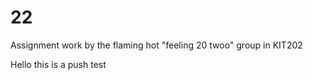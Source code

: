 # 22
Assignment work by the flaming hot "feeling 20 twoo" group in KIT202


Hello this is a push test